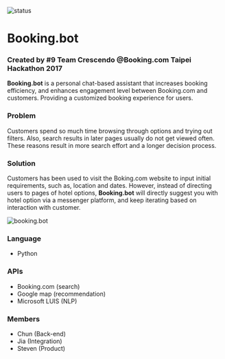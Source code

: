 ![status](https://circleci.com/gh/oslo0322/taipeihacks.svg?style=shield&circle-token=483a40f951900cd7cf832b9b80c2dac5289d7c0b)

# Booking.bot
### Created by #9 Team Crescendo @Booking.com Taipei Hackathon 2017

**Booking.bot** is a personal chat-based assistant that increases booking efficiency, and enhances engagement level between Booking.com and customers. Providing a customized booking experience for users.

### Problem

Customers spend so much time browsing through options and trying out filters. Also, search results in later pages usually do not get viewed often. These reasons result in more search effort and a longer decision process.

### Solution

Customers has been used to visit the Boking.com website to input initial requirements, such as, location and dates. However, instead of directing users to pages of hotel options, **Booking.bot** will directly suggest you with hotel option via a messenger platform, and keep iterating based on interaction with customer. 

![booking.bot](http://ww1.sinaimg.cn/large/9fd75d66gy1fdjuflskx2j20af0ijwgh)

###  Language

* Python 

### APIs

* Booking.com (search)
* Google map (recommendation)
* Microsoft LUIS (NLP)

### Members
* Chun (Back-end)
* Jia (Integration)
* Steven (Product)
